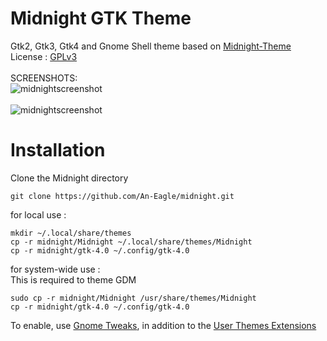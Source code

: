 # Midnight GTK Theme
Gtk2, Gtk3, Gtk4 and Gnome Shell theme based on [Midnight-Theme](https://github.com/i-mint/midnight) </br>
License : [GPLv3](https://choosealicense.com/licenses/gpl-3.0/)</br></br>
SCREENSHOTS:</br>
![midnightscreenshot](https://github.com/An-Eagle/midnight/assets/72992035/1f94cf0c-3aff-479f-9a53-38124d0b31b5)</br></br>
![midnightscreenshot](https://github.com/An-Eagle/midnight/assets/72992035/85436c16-8df2-4338-8e69-55d948f28356)</br>
# Installation
Clone the Midnight directory
```
git clone https://github.com/An-Eagle/midnight.git
```
for local use : </br>
```
mkdir ~/.local/share/themes
cp -r midnight/Midnight ~/.local/share/themes/Midnight
cp -r midnight/gtk-4.0 ~/.config/gtk-4.0
```
for system-wide use : </br>
This is required to theme GDM </br>
```
sudo cp -r midnight/Midnight /usr/share/themes/Midnight
cp -r midnight/gtk-4.0 ~/.config/gtk-4.0
```
To enable, use [Gnome Tweaks](https://gitlab.gnome.org/GNOME/gnome-tweaks), in addition to the [User Themes Extensions](https://extensions.gnome.org/extension/19/user-themes/)
